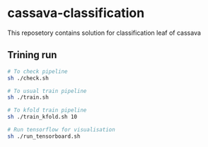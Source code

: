 # cassava-classification
This reposetory contains solution for classification leaf of cassava

## Trining run 
```bash
# To check pipeline
sh ./check.sh

# To usual train pipeline
sh ./train.sh

# To kfold train pipeline
sh ./train_kfold.sh 10

# Run tensorflow for visualisation
sh ./run_tensorboard.sh
```
